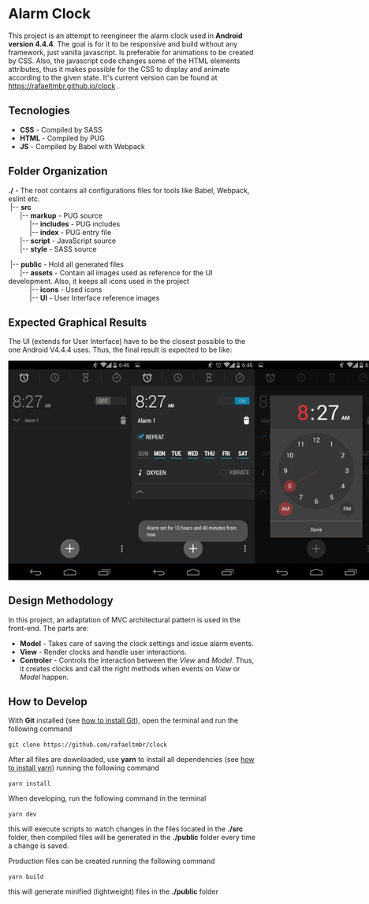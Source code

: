 # Alarm Clock
This project is an attempt to reengineer the alarm clock used in **Android version 4.4.4**.
The goal is for it to be responsive and build without any framework, just vanilla javascript.
Is preferable for animations to be created by CSS. Also, the javascript code changes some of the HTML elements attributes, thus it makes possible for the CSS to display and animate according to the given state. It's current version can be found at https://rafaeltmbr.github.io/clock .

## Tecnologies
* **CSS** - Compiled by SASS
* **HTML** - Compiled by PUG
* **JS** - Compiled by Babel with Webpack

## Folder Organization
**./** - The root contains all configurations files for tools like Babel, Webpack, eslint etc.<br>
&nbsp;|-- **src**<br>
&nbsp;&nbsp;&nbsp;&nbsp;&nbsp;&nbsp;|-- **markup** - PUG source<br>
&nbsp;&nbsp;&nbsp;&nbsp;&nbsp;&nbsp;&nbsp;&nbsp;&nbsp;&nbsp;&nbsp;|-- **includes** - PUG includes<br>
&nbsp;&nbsp;&nbsp;&nbsp;&nbsp;&nbsp;&nbsp;&nbsp;&nbsp;&nbsp;&nbsp;|-- **index** - PUG entry file<br>
&nbsp;&nbsp;&nbsp;&nbsp;&nbsp;&nbsp;|-- **script** - JavaScript source<br>
&nbsp;&nbsp;&nbsp;&nbsp;&nbsp;&nbsp;|-- **style** - SASS source<br>

&nbsp;|-- **public** - Hold all generated files<br>
&nbsp;&nbsp;&nbsp;&nbsp;&nbsp;&nbsp;|-- **assets** - Contain all images used as reference for the UI development. Also, it keeps all icons used in the project<br>
&nbsp;&nbsp;&nbsp;&nbsp;&nbsp;&nbsp;&nbsp;&nbsp;&nbsp;&nbsp;&nbsp;|-- **icons** - Used icons<br>
&nbsp;&nbsp;&nbsp;&nbsp;&nbsp;&nbsp;&nbsp;&nbsp;&nbsp;&nbsp;&nbsp;|-- **UI** - User Interface reference images<br>

## Expected Graphical Results
The UI (extends for User Interface) have to be the closest possible to the one Android V4.4.4 uses.
Thus, the final result is expected to be like:

<div id="images-container" style="display: flex; flex-direction: row; align-items: center; justify-content: space-between">
    <img src="/public/assets/UI/alarm-off.png" alt="Alarm OFF" title="Alarm OFF" width="250px">
    <img src="/public/assets/UI/alarm-on-expanded.png" alt="Alarm ON" title="Alarm ON" width="250px">
    <img src="/public/assets/UI/hour-setting.png" alt="Hour Setting" title="Hour Setting" width="250px">
</div>

## Design Methodology
In this project, an adaptation of MVC architectural pattern is used in the front-end. The parts are:
* **Model** - Takes care of saving the clock settings and issue alarm events.
* **View** - Render clocks and handle user interactions.
* **Controler** - Controls the interaction between the *View* and *Model*. Thus, it creates clocks and call the right methods when events on *View* or *Model* happen.

## How to Develop
With **Git** installed (see [how to install Git](https://git-scm.com/book/en/v2/Getting-Started-Installing-Git)), open the terminal and run the following command

`git clone https://github.com/rafaeltmbr/clock`

After all files are downloaded, use **yarn** to install all dependencies (see [how to install yarn](https://yarnpkg.com/lang/en/docs/install)) running the following command

`yarn install`

When developing, run the following command in the terminal

`yarn dev`

this will execute scripts to watch changes in the files located in the **./src** folder, then compiled files will be generated in the **./public** folder every time a change is saved.

Production files can be created running the following command

`yarn build`

this will generate minified (lightweight) files in the **./public** folder